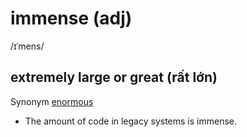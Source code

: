 # immense (adj)

/ɪˈmens/

## extremely large or great (rất lớn)

Synonym [enormous]()

- The amount of code in legacy systems is immense.